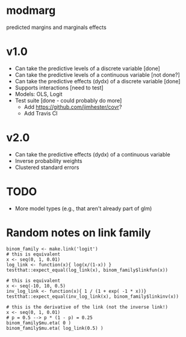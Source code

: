 # modmarg
predicted margins and marginals effects

# v1.0

* Can take the predictive levels of a discrete variable [done]
* Can take the predictive levels of a continuous variable [not done?]
* Can take the predictive effects (dydx) of a discrete variable [done]
* Supports interactions [need to test]
* Models: OLS, Logit
* Test suite [done - could probably do more]
  * Add https://github.com/jimhester/covr?
  * Add Travis CI

# v2.0

* Can take the predictive effects (dydx) of a continuous variable
* Inverse probability weights
* Clustered standard errors

# TODO

* More model types (e.g., that aren't already part of glm)

# Random notes on link family

```
binom_family <- make.link('logit')
# this is equivalent
x <- seq(0, 1, 0.01)
log_link <- function(x){ log(x/(1-x)) }
testthat::expect_equal(log_link(x), binom_family$linkfun(x))

# this is equivalent
x <- seq(-10, 10, 0.5)
inv_log_link <- function(x){ 1 / (1 + exp( -1 * x))}
testthat::expect_equal(inv_log_link(x), binom_family$linkinv(x))

# this is the derivative of the link (not the inverse link!)
x <- seq(0, 1, 0.01)
# p = 0.5 --> p * (1 - p) = 0.25
binom_family$mu.eta( 0 ) 
binom_family$mu.eta( log_link(0.5) )
```

